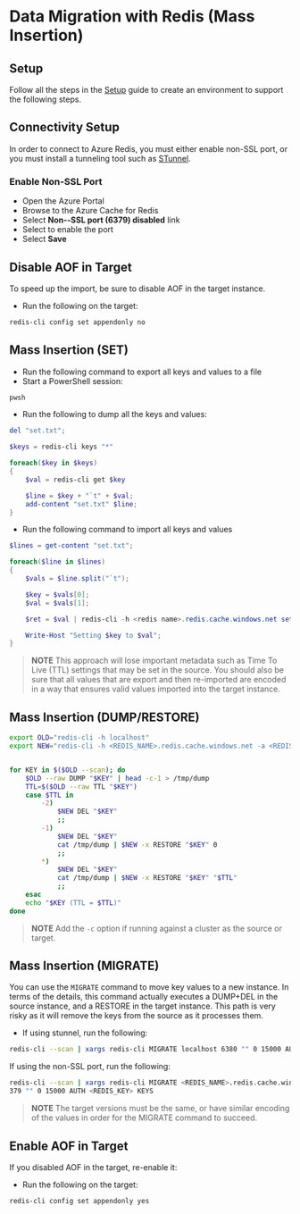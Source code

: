 # Data Migration with Redis (Mass Insertion)

## Setup

Follow all the steps in the [Setup](./../05_Appendix/00_Setup.md) guide to create an environment to support the following steps.

## Connectivity Setup

In order to connect to Azure Redis, you must either enable non-SSL port, or you must install a tunneling tool such as [STunnel](./../05_Appendix/03_InstallStunnel.md).

### Enable Non-SSL Port

- Open the Azure Portal
- Browse to the Azure Cache for Redis
- Select **Non--SSL port (6379) disabled** link
- Select to enable the port
- Select **Save**

## Disable AOF in Target

To speed up the import, be sure to disable AOF in the target instance.

- Run the following on the target:

```bash
redis-cli config set appendonly no
```

## Mass Insertion (SET)

- Run the following command to export all keys and values to a file
- Start a PowerShell session:

```bash
pwsh
```

- Run the following to dump all the keys and values:

```powershell
del "set.txt";

$keys = redis-cli keys "*"

foreach($key in $keys)
{
    $val = redis-cli get $key

    $line = $key + "`t" + $val;
    add-content "set.txt" $line;
}
```

- Run the following command to import all keys and values

```powershell
$lines = get-content "set.txt";

foreach($line in $lines)
{
    $vals = $line.split("`t");

    $key = $vals[0];
    $val = $vals[1];

    $ret = $val | redis-cli -h <redis name>.redis.cache.windows.net set $key $val;

    Write-Host "Setting $key to $val";
}
```

> **NOTE** This approach will lose important metadata such as Time To Live (TTL) settings that may be set in the source. You should also be sure that all values that are export and then re-imported are encoded in a way that ensures valid values imported into the target instance.

## Mass Insertion (DUMP/RESTORE)

```bash
export OLD="redis-cli -h localhost"
export NEW="redis-cli -h <REDIS_NAME>.redis.cache.windows.net -a <REDIS_KEY>"


for KEY in $($OLD --scan); do
    $OLD --raw DUMP "$KEY" | head -c-1 > /tmp/dump
    TTL=$($OLD --raw TTL "$KEY")
    case $TTL in
        -2)
            $NEW DEL "$KEY"
            ;;
        -1)
            $NEW DEL "$KEY"
            cat /tmp/dump | $NEW -x RESTORE "$KEY" 0
            ;;
        *)
            $NEW DEL "$KEY"
            cat /tmp/dump | $NEW -x RESTORE "$KEY" "$TTL"
            ;;
    esac
    echo "$KEY (TTL = $TTL)"
done
```

> **NOTE** Add the `-c` option if running against a cluster as the source or target.

## Mass Insertion (MIGRATE)

You can use the `MIGRATE` command to move key values to a new instance. In terms of the details, this command actually executes a DUMP+DEL in the source instance, and a RESTORE in the target instance.  This path is very risky as it will remove the keys from the source as it processes them.

- If using stunnel, run the following:

```bash
redis-cli --scan | xargs redis-cli MIGRATE localhost 6380 "" 0 15000 AUTH <REDIS_PWD> KEYS
```

If using the non-SSL port, run the following:

```bash
redis-cli --scan | xargs redis-cli MIGRATE <REDIS_NAME>.redis.cache.windows.net 6
379 "" 0 15000 AUTH <REDIS_KEY> KEYS
```

> **NOTE** The target versions must be the same, or have similar encoding of the values in order for the MIGRATE command to succeed.

## Enable AOF in Target

If you disabled AOF in the target, re-enable it:

- Run the following on the target:

```bash
redis-cli config set appendonly yes
```
